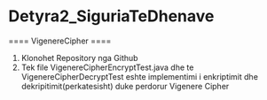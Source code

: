 # Detyra2_SiguriaTeDhenave

==== VigenereCipher ====
1. Klonohet Repository nga Github
2. Tek file VigenereCipherEncryptTest.java dhe te VigenereCipherDecryptTest eshte implementimi i enkriptimit dhe dekripitimit(perkatesisht) duke perdorur Vigenere Cipher 
